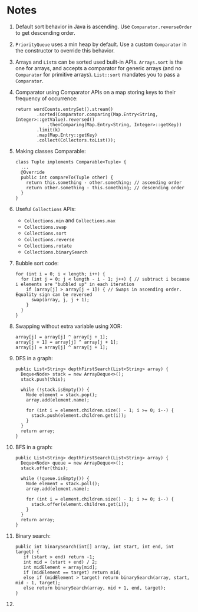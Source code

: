 # Notes

1. Default sort behavior in Java is ascending. Use `Comparator.reverseOrder` to get descending order.
 
1. `PriorityQueue` uses a min heap by default. Use a custom `Comparator` in the constructor to override this behavior.

1. Arrays and `List`s can be sorted used built-in APIs.
`Arrays.sort` is the one for arrays, and accepts a comparator for generic arrays (and no `Comparator` for primitive arrays).
`List::sort` mandates you to pass a `Comparator`.

1. Comparator using Comparator APIs on a map storing keys to their frequency of occurrence:
    ```
    return wordCounts.entrySet().stream()
            .sorted(Comparator.comparing(Map.Entry<String, Integer>::getValue).reversed()
                .thenComparing(Map.Entry<String, Integer>::getKey))
            .limit(k)
            .map(Map.Entry::getKey)
            .collect(Collectors.toList());
    ```

1. Making classes Comparable:
    ```
    class Tuple implements Comparable<Tuple> {
      ...
      @Override
      public int compareTo(Tuple other) {
        return this.something - other.something; // ascending order
        return other.something - this.something; // descending order
      }
    }
    ```

1. Useful `Collections` APIs:
    - `Collections.min` and `Collections.max`
    - `Collections.swap`
    - `Collections.sort`
    - `Collections.reverse`
    - `Collections.rotate`
    - `Collections.binarySearch`

1. Bubble sort code:
    ```
    for (int i = 0; i < length; i++) {
      for (int j = 0; j < length - i - 1; j++) { // subtract i because i elements are "bubbled up" in each iteration
        if (array[j] > array[j + 1]) { // Swaps in ascending order. Equality sign can be reversed
          swap(array, j, j + 1);
        }
      }
    }
    ```

1. Swapping without extra variable using XOR:
    ```
    array[j] = array[j] ^ array[j + 1];
    array[j + 1] = array[j] ^ array[j + 1];
    array[j] = array[j] ^ array[j + 1];
    ```

1. DFS in a graph:
   ```
   public List<String> depthFirstSearch(List<String> array) {	
     Deque<Node> stack = new ArrayDeque<>();
     stack.push(this);

     while (!stack.isEmpty()) {
       Node element = stack.pop();
       array.add(element.name);

       for (int i = element.children.size() - 1; i >= 0; i--) {
         stack.push(element.children.get(i));
       }
     }
     return array;
   }
   ```
   
1. BFS in a graph:
   ```
   public List<String> depthFirstSearch(List<String> array) {	
     Deque<Node> queue = new ArrayDeque<>();
     stack.offer(this);

     while (!queue.isEmpty()) {
       Node element = stack.poll();
       array.add(element.name);

       for (int i = element.children.size() - 1; i >= 0; i--) {
         stack.offer(element.children.get(i));
       }
     }
     return array;
   }
   ```
   
1. Binary search:
   ```
   public int binarySearch(int[] array, int start, int end, int target) {
      if (start > end) return -1;
      int mid = (start + end) / 2;
      int midElement = array[mid];
      if (midElement == target) return mid;
      else if (midElement > target) return binarySearch(array, start, mid - 1, target);
      else return binarySearch(array, mid + 1, end, target);
   }
   ```
   
1. 